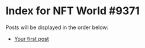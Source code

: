 # Index for NFT World #9371
Posts will be displayed in the order below:

- [Your first post](./001-first.md)

